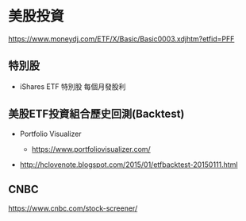 # 美股投資


https://www.moneydj.com/ETF/X/Basic/Basic0003.xdjhtm?etfid=PFF


## 特別股
- iShares ETF 特別股 每個月發股利



## 美股ETF投資組合歷史回測(Backtest)

- Portfolio Visualizer
    - https://www.portfoliovisualizer.com/


- http://hclovenote.blogspot.com/2015/01/etfbacktest-20150111.html


## CNBC

https://www.cnbc.com/stock-screener/